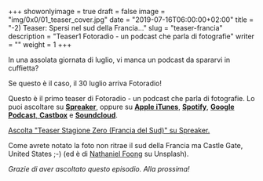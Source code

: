 +++
showonlyimage = true
draft = false
image = "img/0x0/01_teaser_cover.jpg"
date = "2019-07-16T06:00:00+02:00"
title = "-2) Teaser: Spersi nel sud della Francia..."
slug = "teaser-francia"
description = "Teaser1 Fotoradio - un podcast che parla di fotografie"
writer = ""
weight = 1
+++

In una assolata giornata di luglio, vi manca un podcast da spararvi in cuffietta?
<!--more-->

Se questo è il caso, il 30 luglio arriva Fotoradio!

Questo è il primo teaser di Fotoradio - un podcast che parla di fotografie. Lo puoi ascoltare su <a href="https://www.spreaker.com/user/11400220/def-teaser-0x0">**Spreaker**</a>, oppure su <a href="https://podcasts.apple.com/it/podcast/fotoradio-un-podcast-sulle-fotografie/id1473090985">**Apple iTunes**</a>, <a href="https://open.spotify.com/show/3dzBBFOJD2gaz2pRdhlzYh">**Spotify**</a>, <a href="https://www.google.com/podcasts?feed=aHR0cHM6Ly93d3cuc3ByZWFrZXIuY29tL3Nob3cvMzYwNzI4OS9lcGlzb2Rlcy9mZWVk">**Google Podcast**<a href="https://castbox.fm/channel/Fotoradio-un-podcast-sulle-fotografie-id2203635?country=it">, **Castbox**</a> e <a href="https://soundcloud.com/user-153455998">**Soundcloud**</a>.

<a class="spreaker-player" href="https://www.spreaker.com/episode/18546991" data-resource="episode_id=18546991" data-width="100%" data-height="200px" data-theme="light" data-playlist="false" data-playlist-continuous="false" data-autoplay="false" data-live-autoplay="false" data-chapters-image="true" data-episode-image-position="right" data-hide-logo="false" data-hide-likes="false" data-hide-comments="false" data-hide-sharing="false" data-hide-download="true">Ascolta "Teaser Stagione Zero (Francia del Sud)" su Spreaker.</a>

Come avrete notato la foto non ritrae il sud della Francia ma Castle Gate, United States ;-) (ed è di <a href="https://unsplash.com/@hoehoeyay">Nathaniel Foong</a> su Unsplash).

_Grazie di aver ascoltato questo episodio. Alla prossima!_

